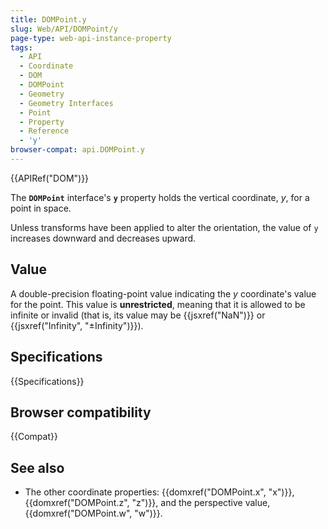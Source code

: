 ```yaml
---
title: DOMPoint.y
slug: Web/API/DOMPoint/y
page-type: web-api-instance-property
tags:
  - API
  - Coordinate
  - DOM
  - DOMPoint
  - Geometry
  - Geometry Interfaces
  - Point
  - Property
  - Reference
  - 'y'
browser-compat: api.DOMPoint.y
---
```

{{APIRef("DOM")}}

The **`DOMPoint`** interface's
**`y`** property holds the vertical coordinate, _y_,
for a point in space.

Unless transforms have been applied to alter the
orientation, the value of `y` increases downward and decreases upward.

## Value

A double-precision floating-point value indicating the _y_ coordinate's value
for the point. This value is **unrestricted**, meaning that it is allowed
to be infinite or invalid (that is, its value may be {{jsxref("NaN")}} or
{{jsxref("Infinity", "±Infinity")}}).

## Specifications

{{Specifications}}

## Browser compatibility

{{Compat}}

## See also

- The other coordinate properties: {{domxref("DOMPoint.x", "x")}},
  {{domxref("DOMPoint.z", "z")}}, and the perspective value, {{domxref("DOMPoint.w",
    "w")}}.
